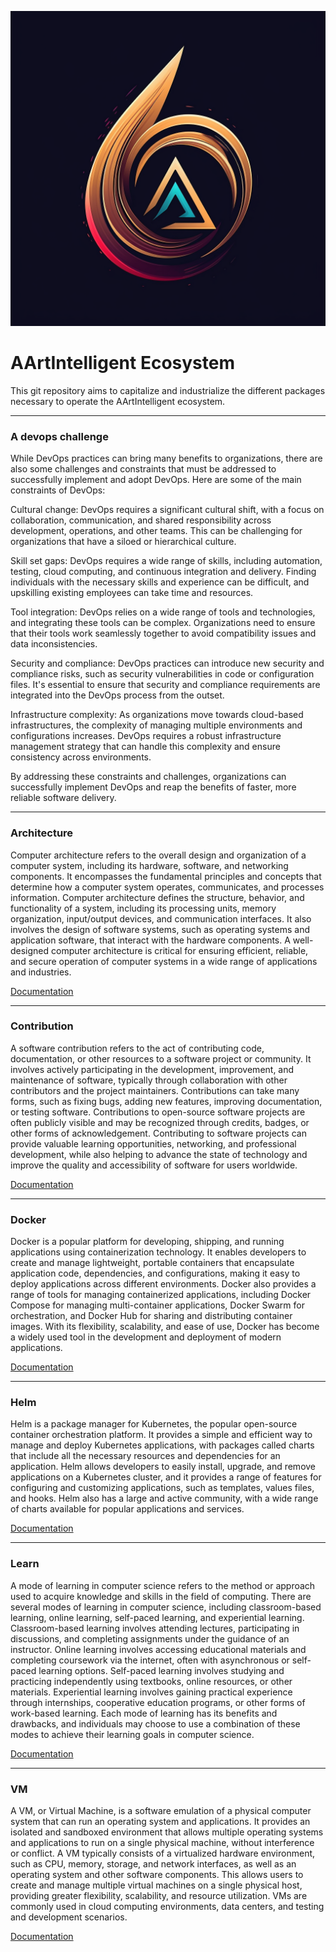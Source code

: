 ![AArtIntelligent](icon.png)

# AArtIntelligent Ecosystem

This git repository aims to capitalize and industrialize the different packages necessary to operate the AArtIntelligent
ecosystem.

---

### A devops challenge

While DevOps practices can bring many benefits to organizations, there are also some challenges and constraints that
must be addressed to successfully implement and adopt DevOps. Here are some of the main constraints of DevOps:

Cultural change: DevOps requires a significant cultural shift, with a focus on collaboration, communication, and
shared responsibility across development, operations, and other teams. This can be challenging for organizations that
have a siloed or hierarchical culture.

Skill set gaps: DevOps requires a wide range of skills, including automation, testing, cloud computing, and
continuous integration and delivery. Finding individuals with the necessary skills and experience can be difficult,
and upskilling existing employees can take time and resources.

Tool integration: DevOps relies on a wide range of tools and technologies, and integrating these tools can be
complex. Organizations need to ensure that their tools work seamlessly together to avoid compatibility issues and
data inconsistencies.

Security and compliance: DevOps practices can introduce new security and compliance risks, such as security
vulnerabilities in code or configuration files. It's essential to ensure that security and compliance requirements
are integrated into the DevOps process from the outset.

Infrastructure complexity: As organizations move towards cloud-based infrastructures, the complexity of managing
multiple environments and configurations increases. DevOps requires a robust infrastructure management strategy that
can handle this complexity and ensure consistency across environments.

By addressing these constraints and challenges, organizations can successfully implement DevOps and reap the benefits of
faster, more reliable software delivery.

--- 

### Architecture

Computer architecture refers to the overall design and organization of a computer system, including its hardware,
software, and networking components. It encompasses the fundamental principles and concepts that determine how a
computer system operates, communicates, and processes information. Computer architecture defines the structure,
behavior, and functionality of a system, including its processing units, memory organization, input/output devices, and
communication interfaces. It also involves the design of software systems, such as operating systems and application
software, that interact with the hardware components. A well-designed computer architecture is critical for ensuring
efficient, reliable, and secure operation of computer systems in a wide range of applications and industries.

[Documentation](architecture)

--- 

### Contribution

A software contribution refers to the act of contributing code, documentation, or other resources to a software project
or community. It involves actively participating in the development, improvement, and maintenance of software, typically
through collaboration with other contributors and the project maintainers. Contributions can take many forms, such as
fixing bugs, adding new features, improving documentation, or testing software. Contributions to open-source software
projects are often publicly visible and may be recognized through credits, badges, or other forms of acknowledgement.
Contributing to software projects can provide valuable learning opportunities, networking, and professional development,
while also helping to advance the state of technology and improve the quality and accessibility of software for users
worldwide.

[Documentation](contribution)

--- 

### Docker

Docker is a popular platform for developing, shipping, and running applications using containerization technology. It
enables developers to create and manage lightweight, portable containers that encapsulate application code,
dependencies, and configurations, making it easy to deploy applications across different environments. Docker also
provides a range of tools for managing containerized applications, including Docker Compose for managing multi-container
applications, Docker Swarm for orchestration, and Docker Hub for sharing and distributing container images. With its
flexibility, scalability, and ease of use, Docker has become a widely used tool in the development and deployment of
modern applications.

[Documentation](docker)

--- 

### Helm

Helm is a package manager for Kubernetes, the popular open-source container orchestration platform. It provides a simple
and efficient way to manage and deploy Kubernetes applications, with packages called charts that include all the
necessary resources and dependencies for an application. Helm allows developers to easily install, upgrade, and remove
applications on a Kubernetes cluster, and it provides a range of features for configuring and customizing applications,
such as templates, values files, and hooks. Helm also has a large and active community, with a wide range of charts
available for popular applications and services.

[Documentation](helm)

--- 

### Learn

A mode of learning in computer science refers to the method or approach used to acquire knowledge and skills in the
field of computing. There are several modes of learning in computer science, including classroom-based learning, online
learning, self-paced learning, and experiential learning. Classroom-based learning involves attending lectures,
participating in discussions, and completing assignments under the guidance of an instructor. Online learning involves
accessing educational materials and completing coursework via the internet, often with asynchronous or self-paced
learning options. Self-paced learning involves studying and practicing independently using textbooks, online resources,
or other materials. Experiential learning involves gaining practical experience through internships, cooperative
education programs, or other forms of work-based learning. Each mode of learning has its benefits and drawbacks, and
individuals may choose to use a combination of these modes to achieve their learning goals in computer science.

[Documentation](learn)

--- 

### VM

A VM, or Virtual Machine, is a software emulation of a physical computer system that can run an operating system and
applications. It provides an isolated and sandboxed environment that allows multiple operating systems and applications
to run on a single physical machine, without interference or conflict. A VM typically consists of a virtualized hardware
environment, such as CPU, memory, storage, and network interfaces, as well as an operating system and other software
components. This allows users to create and manage multiple virtual machines on a single physical host, providing
greater flexibility, scalability, and resource utilization. VMs are commonly used in cloud computing environments, data
centers, and testing and development scenarios.

[Documentation](vm)

